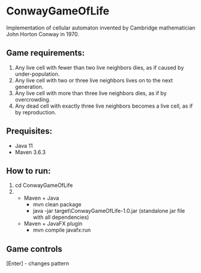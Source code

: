 # ConwayGameOfLife
   Implementation of cellular automaton invented by Cambridge mathematician John Horton Conway in 1970.
   
## Game requirements:
   1. Any live cell with fewer than two live neighbors dies, as if caused by under-population.
   2. Any live cell with two or three live neighbors lives on to the next generation.
   3. Any live cell with more than three live neighbors dies, as if by overcrowding.
   4. Any dead cell with exactly three live neighbors becomes a live cell, as if by reproduction.
   
## Prequisites:
 - Java 11
 - Maven 3.6.3
 
## How to run:
1. cd ConwayGameOfLife
2. - Maven + Java
      - mvn clean package
      - java -jar target\ConwayGameOfLife-1.0.jar 
    (standalone jar file with all dependencies)
   - Maven + JavaFX plugin
      - mvn compile javafx:run
      
## Game controls
[Enter] - changes pattern
